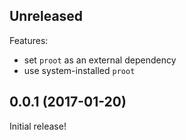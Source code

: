 ## Unreleased

Features:

  - set `proot` as an external dependency
  - use system-installed `proot`

## 0.0.1 (2017-01-20)

Initial release!
